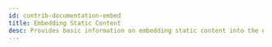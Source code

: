 ```yaml
---
id: contrib-documentation-embed
title: Embedding Static Content
desc: Provides basic information on embedding static content into the documentation.
---
```

